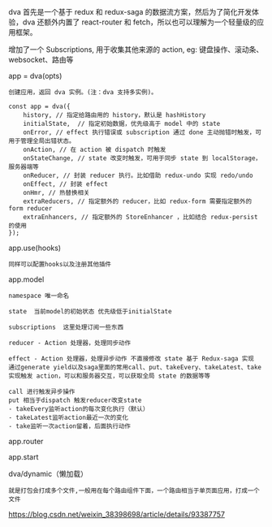 dva 首先是一个基于 redux 和 redux-saga 的数据流方案，然后为了简化开发体验，dva 还额外内置了 react-router 和 fetch，所以也可以理解为一个轻量级的应用框架。

增加了一个 Subscriptions, 用于收集其他来源的 action, eg: 键盘操作、滚动条、websocket、路由等

app = dva(opts)

    创建应用，返回 dva 实例。(注：dva 支持多实例)。

    const app = dva({
        history, // 指定给路由用的 history，默认是 hashHistory
        initialState,  // 指定初始数据，优先级高于 model 中的 state
        onError, // effect 执行错误或 subscription 通过 done 主动抛错时触发，可用于管理全局出错状态。
        onAction, // 在 action 被 dispatch 时触发
        onStateChange, // state 改变时触发，可用于同步 state 到 localStorage，服务器端等
        onReducer, // 封装 reducer 执行。比如借助 redux-undo 实现 redo/undo
        onEffect, // 封装 effect
        onHmr, // 热替换相关
        extraReducers, // 指定额外的 reducer，比如 redux-form 需要指定额外的 form reducer
        extraEnhancers, // 指定额外的 StoreEnhancer ，比如结合 redux-persist 的使用
    });

app.use(hooks)

    同样可以配置hooks以及注册其他插件

app.model

    namespace 唯一命名

    state  当前model的初始状态 优先级低于initialState

    subscriptions  这里处理订阅一些东西

    reducer - Action 处理器，处理同步动作

    effect - Action 处理器，处理异步动作 不直接修改 state 基于 Redux-saga 实现
    通过generate yield以及saga里面的常用call、put、takeEvery、takeLatest、take实现触发 action，可以和服务器交互，可以获取全局 state 的数据等等

    call 进行触发异步操作
    put 相当于dispatch 触发reducer改变state
    - takeEvery监听action的每次变化执行（默认）
    - takeLatest监听action最近一次的变化
    - take监听一次action留着，后面执行动作

app.router

app.start

dva/dynamic（懒加载）

    就是打包会打成多个文件,一般用在每个路由组件下面，一个路由相当于单页面应用，打成一个文件

https://blog.csdn.net/weixin_38398698/article/details/93387757